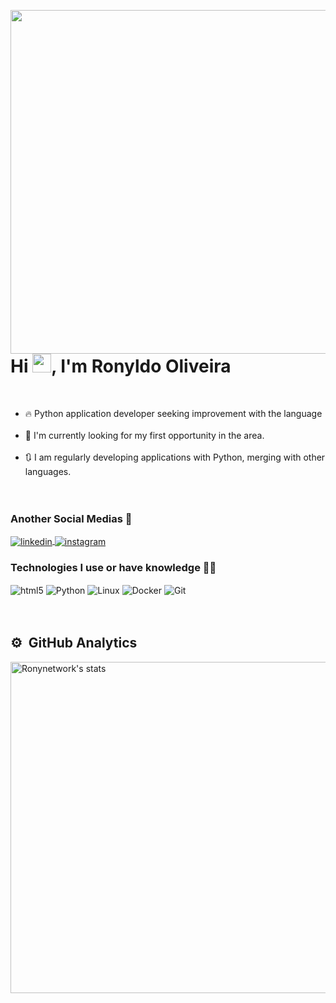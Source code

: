 <img align="right" height="550em" padding="1"
src="https://raw.githubusercontent.com/gist/Ronynetwork/d5becf10e172aa880d25c676935fb95f/raw/d6e6c2922626d0473a01cc2b66f3b06c5f0f4934/githubcard.svg"/>
<h1 align="left">Hi <img src="https://raw.githubusercontent.com/kaueMarques/kaueMarques/master/hi.gif" height="30px">, I'm Ronyldo Oliveira</h1> <br>

- 🔥 Python application developer seeking improvement with the language 
<br><br>
- 🔭 I'm currently looking for my first opportunity in the area.
  <br><br>
- 🔃 I am regularly developing applications with Python, merging with other languages.
  <br><br><br>


### **Another Social Medias** 📱
<a href="https://www.linkedin.com/in/ronyldo-oliveira/" target="_blank">
  <img align="center" src="https://img.shields.io/badge/-Ronyldo Oliveira-05122A?style=flat&logo=linkedin" alt="linkedin"/>
</a>
<a href="https://instagram.com/ronyooliveira_" target="_blank">
 <img align="center" src="https://img.shields.io/badge/-ronyooliveira-05122A?style=flat&logo=instagram" alt="instagram"/>
</a>

 
### **Technologies I use or have knowledge** 👨‍💻

<div style="display: inline_block">
<img align="center" alt= "html5" src="https://img.shields.io/badge/HTML5-E34F26?style=for-the-badge&logo=html5&logoColor=white"/>
<img align="center" alt= "Python" src="https://img.shields.io/badge/Python-3776AB?style=for-the-badge&logo=python&logoColor=white"/>
<img align="center" alt= "Linux" src="https://img.shields.io/badge/Linux-FCC624?style=for-the-badge&logo=linux&logoColor=black"/>
<img align="center" alt= "Docker" src="https://img.shields.io/badge/Docker-2496ED?style=for-the-badge&logo=docker&logoColor=white"/>
<img align="center" alt= "Git" src="https://img.shields.io/badge/Git-F05032?style=for-the-badge&logo=git&logoColor=white"/>
  
<div><br><br>
  
## ⚙️ &nbsp;GitHub Analytics

<p align="left">
<img width="530em" src="https://github-readme-stats.vercel.app/api?username=Ronynetwork&show_icons=true&theme=vision-friendly-dark" alt="Ronynetwork's stats"/>
</p>
